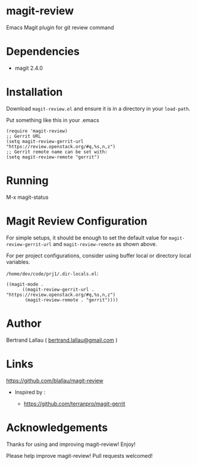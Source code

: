 # magit-review

Emacs Magit plugin for git review command

# Dependencies

* magit 2.4.0

# Installation

Download `magit-review.el` and ensure it is in a directory in your `load-path`.

Put something like this in your .emacs

	(require 'magit-review)
	;; Gerrit URL
	(setq magit-review-gerrit-url "https://review.openstack.org/#q,%s,n,z")
	;; Gerrit remote name can be set with:
	(setq magit-review-remote "gerrit")

# Running

M-x magit-status

# Magit Review Configuration

For simple setups, it should be enough to set the default value for
`magit-review-gerrit-url` and `magit-review-remote` as shown above.

For per project configurations, consider using buffer local or directory local
variables.


`/home/dev/code/prj1/.dir-locals.el`:

```
((magit-mode .
      ((magit-review-gerrit-url . "https://review.openstack.org/#q,%s,n,z")
       (magit-review-remote . "gerrit"))))
```

# Author

Bertrand Lallau  ( bertrand.lallau@gmail.com )

# Links

https://github.com/blallau/magit-review

* Inspired by :

    * https://github.com/terranpro/magit-gerrit

# Acknowledgements

Thanks for using and improving magit-review! Enjoy!

Please help improve magit-review! Pull requests welcomed!
